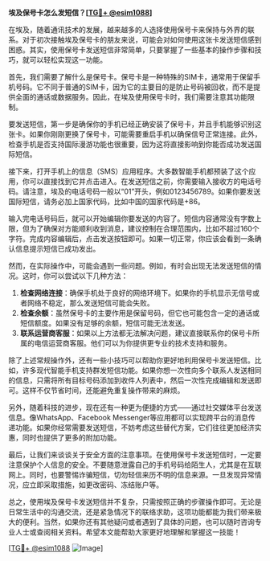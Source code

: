 **埃及保号卡怎么发短信？[[TG💪+ @esim1088](https://t.me/s/esim1088)]**

在埃及，随着通讯技术的发展，越来越多的人选择使用保号卡来保持与外界的联系。对于初次接触埃及保号卡的朋友来说，可能会对如何使用这张卡发送短信感到困惑。其实，使用保号卡发送短信非常简单，只要掌握了一些基本的操作步骤和技巧，就可以轻松实现这一功能。

首先，我们需要了解什么是保号卡。保号卡是一种特殊的SIM卡，通常用于保留手机号码。它不同于普通的SIM卡，因为它的主要目的是防止号码被回收，而不是提供全面的通话或数据服务。因此，在埃及使用保号卡时，我们需要注意其功能限制。

要发送短信，第一步是确保你的手机已经正确安装了保号卡，并且手机能够识别这张卡。如果你刚刚更换了保号卡，可能需要重启手机以确保信号正常连接。此外，检查手机是否支持国际漫游功能也很重要，因为这将直接影响到你能否成功发送国际短信。

接下来，打开手机上的信息（SMS）应用程序。大多数智能手机都预装了这个应用，你可以直接找到它并点击进入。在发送短信之前，你需要输入接收方的电话号码。请注意，埃及的电话号码一般以“01”开头，例如0123456789。如果你要发送国际短信，请务必加上国家代码，比如中国的国家代码是+86。

输入完电话号码后，就可以开始编辑你要发送的内容了。短信内容通常没有字数上限，但为了确保对方能顺利收到消息，建议控制在合理范围内，比如不超过160个字符。完成内容编辑后，点击发送按钮即可。如果一切正常，你应该会看到一条确认信息提示短信已成功发出。

然而，在实际操作中，可能会遇到一些问题。例如，有时会出现无法发送短信的情况。这时，你可以尝试以下几种方法：

1. **检查网络连接**：确保手机处于良好的网络环境下。如果你的手机显示无信号或者网络不稳定，那么发送短信可能会失败。
2. **检查余额**：虽然保号卡的主要作用是保留号码，但它也可能包含一定的通话或短信额度。如果没有足够的余额，短信可能无法发送。
3. **联系运营商客服**：如果以上方法都无法解决问题，建议直接联系你的保号卡所属的电信运营商客服。他们可以为你提供更专业的技术支持和服务。

除了上述常规操作外，还有一些小技巧可以帮助你更好地利用保号卡发送短信。比如，许多现代智能手机支持群发短信功能。如果你想一次性向多个联系人发送相同的信息，只需将所有目标号码添加到收件人列表中，然后一次性完成编辑和发送即可。这样不仅节省时间，还能避免重复操作带来的麻烦。

另外，随着科技的进步，现在还有一种更为便捷的方式——通过社交媒体平台发送信息。像WhatsApp、Facebook Messenger等应用都可以实现跨平台的消息传递功能。如果你经常需要发送短信，不妨考虑这些替代方案，它们往往更加经济实惠，同时也提供了更多的附加功能。

最后，让我们来谈谈关于安全方面的注意事项。在使用保号卡发送短信时，一定要注意保护个人信息的安全。不要随意泄露自己的手机号码给陌生人，尤其是在互联网上。同时，也要警惕诈骗短信，切勿轻信来历不明的信息来源。一旦发现异常情况，应立即采取措施，如更改密码、冻结账户等。

总之，使用埃及保号卡发送短信并不复杂，只需按照正确的步骤操作即可。无论是日常生活中的沟通交流，还是紧急情况下的联络求助，这项功能都能为我们带来极大的便利。当然，如果你还有其他疑问或者遇到了具体的问题，也可以随时咨询专业人士或查阅相关资料。希望本文能帮助大家更好地理解和掌握这一技能！

[[TG💪+ @esim1088](https://t.me/s/esim1088) ![Image](https://i.postimg.cc/4NQfJmqS/Snipaste-2025-05-13-00-14-12.png)]